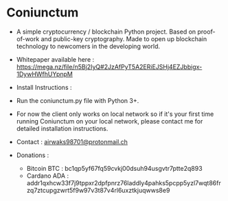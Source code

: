 # Coniunctum
- A simple cryptocurrency / blockchain Python project. Based on proof-of-work and public-key cryptography.
Made to open up blockchain technology to newcomers in the developing world.

- Whitepaper available here : https://mega.nz/file/n5Bj2IyQ#2JzAfPyT5A2ERiEJSHj4EZJbbigx-1DywHWfhUYpnpM

- Install Instructions : 
- Run the coniunctum.py file with Python 3+.
- For now the client only works on local network so if it's your first time running Coniunctum on your local network, please contact me for detailed installation instructions.

- Contact : airwaks98701@protonmail.ch

- Donations : 
  
  - Bitcoin BTC : bc1qp5yf67fq59cvkj00dsuh94usgvtr7ptte2q893
  - Cardano ADA : addr1qxhcw33f7j9tppxr2dpfpnrz76laddly4pahks5pcpp5yzl7wqt86frzq7ztcupgzwrt5f9w97v3t87v4rl6uxztkjuqwws8e9


                          

